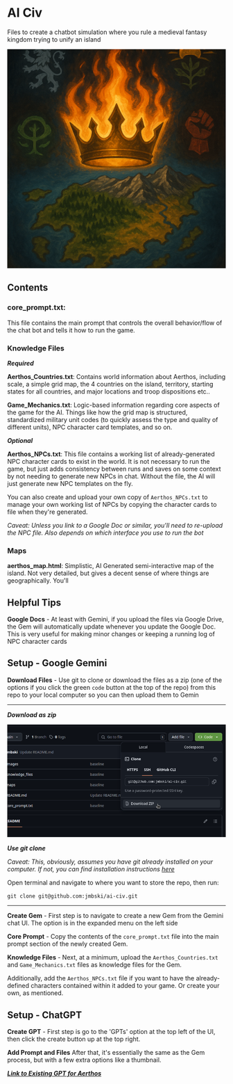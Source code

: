 # AI Civ
Files to create a chatbot simulation where you rule a medieval fantasy kingdom trying to unify an island

![](./images//aerthos_thumbnail.png)
## Contents

### core_prompt.txt:
This file contains the main prompt that controls the overall behavior/flow of the chat bot and tells it how to run the game.

### Knowledge Files

***Required***

**Aerthos_Countries.txt**: Contains world information about Aerthos, including scale, a simple grid map, the 4 countries on the island, territory, starting states for all countries, and major locations and troop dispositions etc..

**Game_Mechanics.txt**: Logic-based information regarding core aspects of the game for the AI. Things like how the grid map is structured, standardized military unit codes (to quickly assess the type and quality of different units), NPC character card templates, and so on.

***Optional***

**Aerthos_NPCs.txt**: This file contains a working list of already-generated NPC character cards to exist in the world. It is not necessary to run the game, but just adds consistency between runs and saves on some context by not needing to generate new NPCs in chat. Without the file, the AI will just generate new NPC templates on the fly.

You can also create and upload your own copy of `Aerthos_NPCs.txt` to manage your own working list of NPCs by copying the character cards to file when they're generated.

*Caveat: Unless you link to a Google Doc or similar, you'll need to re-upload the NPC file. Also depends on which interface you use to run the bot*

### Maps

**aerthos_map.html**: Simplistic, AI Generated semi-interactive map of the island. Not very detailed, but gives a decent sense of where things are geographically. You'll 
## Helpful Tips

**Google Docs** - At least with Gemini, if you upload the files via Google Drive, the Gem will automatically update whenever you update the Google Doc. This is very useful for making minor changes or keeping a running log of NPC character cards


## Setup - Google Gemini

**Download Files** - Use git to clone or download the files as a zip (one of the options if you click the green `code` button at the top of the repo) from this repo to your local computer so you can then upload them to Gemin

---

***Download as zip***

![](./images/download_zip.png)

***Use git clone***

*Caveat: This, obviously, assumes you have git already installed on your computer. If not, you can find installation instructions [here](https://git-scm.com/book/en/v2/Getting-Started-Installing-Git)*

Open terminal and navigate to where you want to store the repo, then run:
```
git clone git@github.com:jmbski/ai-civ.git
```

---

**Create Gem** - First step is to navigate to create a new Gem from the Gemini chat UI. The option is in the expanded menu on the left side

**Core Prompt** - Copy the contents of the `core_prompt.txt` file into the main prompt section of the newly created Gem. 

**Knowledge Files** - Next, at a minimum, upload the `Aerthos_Countries.txt` and `Game_Mechanics.txt` files as knowledge files for the Gem. 

Additionally, add the `Aerthos_NPCs.txt` file if you want to have the already-defined characters contained within it added to your game. Or create your own, as mentioned.

## Setup - ChatGPT

**Create GPT** - First step is go to the 'GPTs' option at the top left of the UI, then click the create button up at the top right.

**Add Prompt and Files** After that, it's essentially the same as the Gem process, but with a few extra options like a thumbnail.

***[Link to Existing GPT for Aerthos](https://chatgpt.com/g/g-683f2f84d3f88191b6b4bc73c6a0c7d8-aerthos-unification)***
